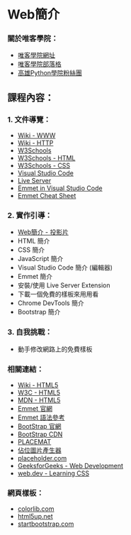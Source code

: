 # Web簡介

### 關於唯客學院：

* [唯客學院網址](https://www.victorgau.com)
* [唯客學院部落格](https://victorgau.com/blog/)
* [高雄Python學院粉絲團](https://www.facebook.com/KHPYAcademy/)

## 課程內容：

### 1. 文件導覽：

* [Wiki - WWW](https://en.wikipedia.org/wiki/World_Wide_Web)
* [Wiki - HTTP](https://en.wikipedia.org/wiki/Hypertext_Transfer_Protocol)
* [W3Schools](https://www.w3schools.com/)
* [W3Schools - HTML](https://www.w3schools.com/html/)
* [W3Schools - CSS](https://www.w3schools.com/css/default.asp)
* [Visual Studio Code](https://code.visualstudio.com/)
* [Live Server](https://marketplace.visualstudio.com/items?itemName=ritwickdey.LiveServer)
* [Emmet in Visual Studio Code](https://code.visualstudio.com/docs/editor/emmet)
* [Emmet Cheat Sheet](https://docs.emmet.io/cheat-sheet/)


### 2. 實作引導：

* [Web簡介 - 投影片](https://bit.ly/3pz6wiD)
* HTML 簡介
* CSS 簡介
* JavaScript 簡介
* Visual Studio Code 簡介 (編輯器)
* Emmet 簡介
* 安裝/使用 Live Server Extension
* 下載一個免費的樣板來用用看
* Chrome DevTools 簡介
* Bootstrap 簡介

### 3. 自我挑戰：

* 動手修改網路上的免費樣板

### 相關連結：

* [Wiki - HTML5](https://zh.wikipedia.org/wiki/HTML5)
* [W3C - HTML5](https://dev.w3.org/html5/spec-LC/)
* [MDN - HTML5](https://developer.mozilla.org/en-US/docs/Web/Guide/HTML/HTML5)
* [Emmet 官網](https://emmet.io/)
* [Emmet 語法參考](https://docs.emmet.io/abbreviations/syntax/)
* [BootStrap 官網](https://getbootstrap.com/)
* [BootStrap CDN](https://www.bootstrapcdn.com/)
* [PLACEMAT](https://placem.at/)
* [佔位圖片產生器](https://free.com.tw/placemat/)
* [placeholder.com](https://placeholder.com/)
* [GeeksforGeeks - Web Development](https://www.geeksforgeeks.org/web-development/)
* [web.dev - Learning CSS](https://web.dev/learn/)

### 網頁樣板：

* [colorlib.com](https://colorlib.com/)
* [html5up.net](https://html5up.net/)
* [startbootstrap.com](https://startbootstrap.com/themes)
